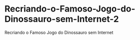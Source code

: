 # Recriando-o-Famoso-Jogo-do-Dinossauro-sem-Internet-2
Recriando o Famoso Jogo do Dinossauro sem Internet
